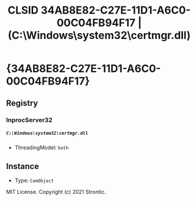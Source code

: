 ﻿---
title: "CLSID 34AB8E82-C27E-11D1-A6C0-00C04FB94F17 | (C:\\Windows\\system32\\certmgr.dll)"
excerpt: What is COM-Object CLSID 34AB8E82-C27E-11D1-A6C0-00C04FB94F17?
---

# {34AB8E82-C27E-11D1-A6C0-00C04FB94F17}


## Registry


### InprocServer32

##### `C:\Windows\system32\certmgr.dll`
* ThreadingModel: `both`

## Instance

* Type: `ComObject`

MIT License. Copyright (c) 2021 Strontic.


